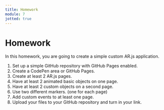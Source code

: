 ```yaml
---
title: Homework
module: 7
jotted: true
---
```


# Homework

In this homework, you are going to create a simple custom AR.js application.

1. Set up a simple GitHub repository with GitHub Pages enabled.
2. Create a CodePen area or GitHub Pages.
3. Create at least 2 AR.js pages.
4. Have at least 2 animated basic objects on one page.
5. Have at least 2 custom objects on a second page.
6. Use two different markers. (one for each page)
7. Add custom events to at least one page.
8. Upload your files to your GitHub repository and turn in your link.


